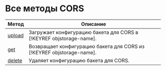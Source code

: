 # Все методы CORS

Метод | Описание
----- | -----
[upload](cors/upload.md) | Загружает конфигурацию бакета для CORS в [!KEYREF objstorage-name].
[get](cors/get.md) | Возвращает конфигурацию бакета для CORS из [!KEYREF objstorage-name].
[delete](cors/delete.md) | Удаляет конфигурацию бакета для CORS.
